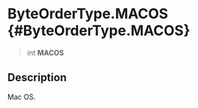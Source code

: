 ByteOrderType.MACOS {#ByteOrderType.MACOS}
===================

> int **MACOS**

Description
-----------

Mac OS.
